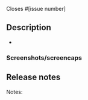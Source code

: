 <!--
(Opional) What i3lock-color issue does this PR address? (for example, #1234)
-->
Closes #[issue number]

## Description
 -

### Screenshots/screencaps
<!--
Include screenshots or gifs if relevant.
-->

## Release notes
<!--
What to include in the notes section of an upcoming release that describes this PR.
If the PR doesn't to be mentioned in the release notes, put "Notes: no-notes".
-->
Notes:
